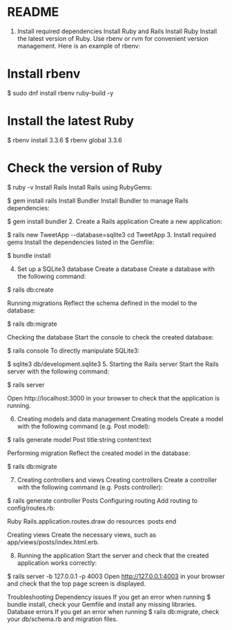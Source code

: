 # README

1. Install required dependencies
Install Ruby and Rails
Install Ruby
Install the latest version of Ruby. Use rbenv or rvm for convenient version management. Here is an example of rbenv:

# Install rbenv
$ sudo dnf install rbenv ruby-build -y

# Install the latest Ruby
$ rbenv install 3.3.6
$ rbenv global 3.3.6

# Check the version of Ruby
$ ruby ​​-v
Install Rails Install Rails using RubyGems:

$ gem install rails
Install Bundler Install Bundler to manage Rails dependencies:

$ gem install bundler
2. Create a Rails application Create a new application:

$ rails new TweetApp --database=sqlite3
cd TweetApp
3. Install required gems Install the dependencies listed in the Gemfile:

$ bundle install

4. Set up a SQLite3 database Create a database Create a database with the following command:

$ rails db:create

Running migrations
Reflect the schema defined in the model to the database:

$ rails db:migrate

Checking the database
Start the console to check the created database:

$ rails console
To directly manipulate SQLite3:

$ sqlite3 db/development.sqlite3
5. Starting the Rails server
Start the Rails server with the following command:

$ rails server

Open http://localhost:3000 in your browser to check that the application is running.

6. Creating models and data management
Creating models
Create a model with the following command (e.g. Post model):

$ rails generate model Post title:string content:text

Performing migration
Reflect the created model in the database:

$ rails db:migrate

7. Creating controllers and views
Creating controllers
Create a controller with the following command (e.g. Posts controller):

$ rails generate controller Posts
Configuring routing
Add routing to config/routes.rb:

Ruby
Rails.application.routes.draw do
resources :posts
end

Creating views
Create the necessary views, such as app/views/posts/index.html.erb.

8. Running the application
Start the server and check that the created application works correctly:

$ rails server -b 127.0.0.1 -p 4003
Open http://127.0.0.1:4003 in your browser and check that the top page screen is displayed.

Troubleshooting
Dependency issues
If you get an error when running $ bundle install, check your Gemfile and install any missing libraries.
Database errors
If you get an error when running $ rails db:migrate, check your db/schema.rb and migration files.

